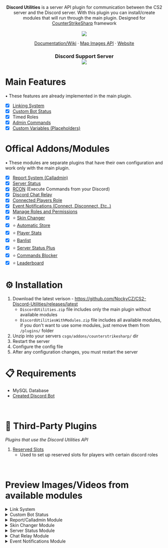 <p align="center">
<b>Discord Utilities</b> is a server API plugin for communication between the CS2 server and the Discord server. With this plugin you can install/create modules that will run through the main plugin.
Designed for <a href="https://github.com/roflmuffin/CounterStrikeSharp">CounterStrikeSharp</a> framework<br>
<br>
<a href="https://buymeacoffee.com/sourcefactory">
<img src="https://img.buymeacoffee.com/button-api/?text=Support Me&emoji=🚀&slug=sourcefactory&button_colour=e6005c&font_colour=ffffff&font_family=Lato&outline_colour=000000&coffee_colour=FFDD00" />
</a>
</p>

<p align="center">
  <a href="https://docs.sourcefactory.eu/discord-utilities/info">Documentation/Wiki</a>
  ·
  <a href="https://nockycz.github.io/CS2-Discord-Utilities/">Map Images API</a>
  ·
  <a href="https://sourcefactory.eu">Website</a>
</p>
<h3 align="center">
  Discord Support Server<br>
  <a href="https://discord.gg/Tzmq98gwqF"><img src="https://discordapp.com/api/guilds/1149315368465211493/widget.png?style=banner2"></a>
</h3>
  
# Main Features
• These features are already implemented in the main plugin.
- [x] [Linking System](https://docs.sourcefactory.eu/discord-utilities/main-configuration/linking-system)
- [x] [Custom Bot Status](https://docs.sourcefactory.eu/discord-utilities/main-configuration/custom-bot-status)
- [x] Timed Roles
- [x] [Admin Commands](https://docs.sourcefactory.eu/discord-utilities/admin-commands)
- [x] [Custom Variables (Placeholders)](https://docs.sourcefactory.eu/discord-utilities/main-configuration/custom-variables)

# Offical Addons/Modules
• These modules are separate plugins that have their own configuration and work only with the main plugin.
- [x] [Report System (Calladmin)](https://docs.sourcefactory.eu/discord-utilities/modules/report-calladmin)
- [x] [Server Status](https://docs.sourcefactory.eu/discord-utilities/modules/server-status)
- [x] [RCON](https://docs.sourcefactory.eu/discord-utilities/modules/rcon) (Execute Commands from your Discord)
- [x] [Discord Chat Relay](https://docs.sourcefactory.eu/discord-utilities/modules/chat-relay)
- [x] [Connected Players Role](https://docs.sourcefactory.eu/discord-utilities/modules/connected-players-role)
- [x] [Event Notifications (Connect, Disconnect, Etc..)](https://docs.sourcefactory.eu/discord-utilities/modules/event-notifications)
- [x] [Manage Roles and Permissions](https://docs.sourcefactory.eu/discord-utilities/modules/manage-roles-and-permissions)
- [x] ⭐ [Skin Changer](https://docs.sourcefactory.eu/discord-utilities/modules/skin-changer)
- [x] ⭐ [Automatic Store](https://docs.sourcefactory.eu/discord-utilities/modules/automatic-store)
- [x] ⭐ [Player Stats](https://docs.sourcefactory.eu/discord-utilities/modules/player-stats)
- [x] ⭐ [Banlist](https://docs.sourcefactory.eu/discord-utilities/modules/banlist)
- [x] ⭐ [Server Status Plus](https://docs.sourcefactory.eu/discord-utilities/modules/server-status-plus)
- [x] ⭐ [Commands Blocker](https://docs.sourcefactory.eu/discord-utilities/modules/commands-blocker)
- [x] ⭐ [Leaderboard](https://docs.sourcefactory.eu/discord-utilities/modules/leaderboard)

# ⚙️ Installation
1. Download the latest verison - https://github.com/NockyCZ/CS2-Discord-Utilities/releases/latest
   - `DiscordUtilities.zip` file includes only the main plugin without available modules
   - `DiscordUtilitiesWithModules.zip` file includes all available modules, if you don't want to use some modules, just remove them from `/plugins/` folder
3. Unzip into your servers `csgo/addons/counterstrikesharp/` dir
4. Restart the server
5. Configure the config file
6. After any configuration changes, you must restart the server

# 📋 Requirements
- MySQL Database
- [Created Discord Bot](https://docs.sourcefactory.eu/discord-utilities/tutorials/setting-up-a-discord-bot)
<br>

# 🔗 Third-Party Plugins
*Plugins that use the Discord Utilities API*
1. [Reserved Slots](https://github.com/NockyCZ/CS2-ReservedSlots)
   - Used to set up reserved slots for players with certain discord roles
<br>

# Preview Images/Videos from available modules
<details>
<summary>Link System</summary>
<img src="https://2185268345-files.gitbook.io/~/files/v0/b/gitbook-x-prod.appspot.com/o/spaces%2FrczaiIR8LCIvnID1U1Ty%2Fuploads%2FwXCGXNZxe61TcJ76BWW9%2Flinked.png?alt=media&token=5cee06d8-1dc7-452d-a195-5b019d67bc0c"/>
</details>

<details>
<summary>Custom Bot Status</summary>
<img src="https://2185268345-files.gitbook.io/~/files/v0/b/gitbook-x-prod.appspot.com/o/spaces%2FrczaiIR8LCIvnID1U1Ty%2Fuploads%2FE8kwVpDDcCqta3tVjlM2%2Fbot_status.png?alt=media&token=db215792-a9af-4912-b40d-ca3b559b59c1"/>
</details>

<details>
<summary>Report/Calladmin Module</summary>
<img src="https://docs.sourcefactory.eu/~gitbook/image?url=https%3A%2F%2F799349702-files.gitbook.io%2F%7E%2Ffiles%2Fv0%2Fb%2Fgitbook-x-prod.appspot.com%2Fo%2Fspaces%252FrczaiIR8LCIvnID1U1Ty%252Fuploads%252FJzRuCyaq6LCOBSSQXEey%252FReport_DiscordInfo.png%3Falt%3Dmedia%26token%3Dc97e0540-6e62-45e9-a07e-9899b95842bc&width=768&dpr=1&quality=100&sign=fd175908&sv=1"/>
</details>

<details>
<summary>Skin Changer Module</summary>
 
[![Skin Changer Video](https://img.youtube.com/vi/z4IX8gj4asA/0.jpg)](https://www.youtube.com/watch?v=z4IX8gj4asA)
</details>

<details>
<summary>Server Status Module</summary>
<img src="https://docs.sourcefactory.eu/~gitbook/image?url=https%3A%2F%2F799349702-files.gitbook.io%2F%7E%2Ffiles%2Fv0%2Fb%2Fgitbook-x-prod.appspot.com%2Fo%2Fspaces%252FrczaiIR8LCIvnID1U1Ty%252Fuploads%252F75Tj2CNGj6JnP9IIk3gY%252FServerStatusPlus.png%3Falt%3Dmedia%26token%3Dc542b07a-176b-4873-8f06-dcc6bf4f8d43&width=768&dpr=1&quality=100&sign=e24d3917&sv=1"/>
</details>
<details>
<summary>Chat Relay Module</summary>
<img src="https://2185268345-files.gitbook.io/~/files/v0/b/gitbook-x-prod.appspot.com/o/spaces%2FrczaiIR8LCIvnID1U1Ty%2Fuploads%2Fsofp76XECCqImToUlpPl%2Fchatlog.png?alt=media&token=42ab5c4d-d38b-4fcc-85f9-e7c3b3b9d0b8"/>
<img src="https://2185268345-files.gitbook.io/~/files/v0/b/gitbook-x-prod.appspot.com/o/spaces%2FrczaiIR8LCIvnID1U1Ty%2Fuploads%2FOy5itmmNeM51qvkt1Y52%2Frelay.png?alt=media&token=1ab194e0-2fc8-4b5e-a514-0fa024bd2e8a"/>
</details>
<details>
<summary>Event Notifications Module</summary>
<img src="https://2185268345-files.gitbook.io/~/files/v0/b/gitbook-x-prod.appspot.com/o/spaces%2FrczaiIR8LCIvnID1U1Ty%2Fuploads%2FsUBC7Wwa1D9oBHp0vAgi%2Fevent_notf.png?alt=media&token=3dee848f-f330-44a2-b5f1-2aeddfaac409"/>
</details>
